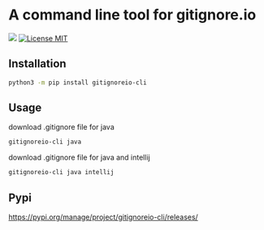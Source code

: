# A command line tool for gitignore.io
<p>
  <img src="https://img.shields.io/badge/version-0.0.2-blue.svg?cacheSeconds=2592000" />
  <a href="https://github.com/christopherkade/gitignore-it/blob/master/LICENSE">
    <img alt="License MIT" src="https://img.shields.io/badge/License-MIT-green.svg" />  
  </a>
</p>

## Installation
```bash
python3 -m pip install gitignoreio-cli
```

## Usage
download .gitignore file for java
```bash
gitignoreio-cli java
```
download .gitignore file for java and intellij
```bash
gitignoreio-cli java intellij
```

## Pypi 
https://pypi.org/manage/project/gitignoreio-cli/releases/

